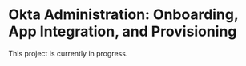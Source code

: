 <h1>Okta Administration: Onboarding, App Integration, and Provisioning</h1>

This project is currently in progress. 
